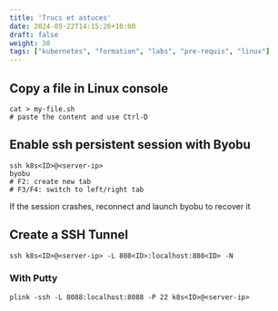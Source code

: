 ```yaml
---
title: 'Trucs et astuces'
date: 2024-05-22T14:15:26+10:00
draft: false
weight: 30
tags: ["kubernetes", "formation", "labs", "pre-requis", "linux"]
---
```


## Copy a file in Linux console

```shell
cat > my-file.sh
# paste the content and use Ctrl-D
```

## Enable ssh persistent session with Byobu

```shell
ssh k8s<ID>@<server-ip>
byobu
# F2: create new tab
# F3/F4: switch to left/right tab
```

If the session crashes, reconnect and launch byobu to recover it

## Create a SSH Tunnel

```shell
ssh k8s<ID>@<server-ip> -L 808<ID>:localhost:808<ID> -N
```

### With Putty

```shell
plink -ssh -L 8088:localhost:8088 -P 22 k8s<ID>@<server-ip>
```

